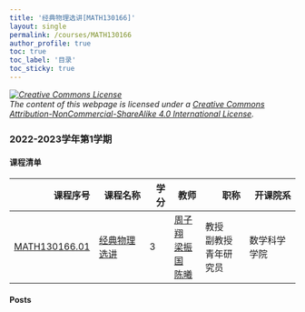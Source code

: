 ```yaml
---
title: '经典物理选讲[MATH130166]'
layout: single
permalink: /courses/MATH130166
author_profile: true
toc: true
toc_label: '目录'
toc_sticky: true
---
```



<div class='notice--warning'>
	<p><i><a rel='license' href='http://creativecommons.org/licenses/by-nc-sa/4.0/'><img alt='Creative Commons License' style='border-width:0' src='https://i.creativecommons.org/l/by-nc-sa/4.0/88x31.png' /></a><br /> The content of this webpage is licensed under a <a rel='license' href='http://creativecommons.org/licenses/by-nc-sa/4.0/'>Creative Commons Attribution-NonCommercial-ShareAlike 4.0 International License</a>.</i></p>
</div>

### 2022-2023学年第1学期


#### 课程清单

<div style='text-align: center;' id='MATH130166_2223F'> <table id='MATH130166_2223F_table'>
  <thead>
    <tr style="text-align: right;">
      <th>课程序号</th>
      <th>课程名称</th>
      <th>学分</th>
      <th>教师</th>
      <th>职称</th>
      <th>开课院系</th>
    </tr>
  </thead>
  <tbody>
    <tr>
      <td><a href='https://fdu-math.github.io/courses/class-id/MATH130166-01'>MATH130166.01</a></td>
      <td><a href='https://fdu-math.github.io/courses/MATH130166'>经典物理选讲</a></td>
      <td>3</td>
      <td><a href='https://fdu-math.github.io/teachers/周子翔'>周子翔</a><br /><a href='https://fdu-math.github.io/teachers/梁振国'>梁振国</a><br /><a href='https://fdu-math.github.io/teachers/陈曦'>陈曦</a></td>
      <td>教授<br />副教授<br />青年研究员</td>
      <td>数学科学学院</td>
    </tr>
  </tbody>
</table></div>

#### Posts

